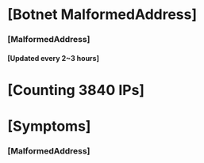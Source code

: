# [Botnet MalformedAddress]
### [MalformedAddress]
#### [Updated every 2~3 hours]

# [Counting 3840 IPs]

# [Symptoms] 
###   [MalformedAddress]
